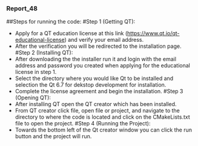 ### Report_48
##Steps for running the code:
#Step 1 (Getting QT):
- Apply for a QT education license at this link (https://www.qt.io/qt-educational-license) and verify your email address.
- After the verification you will be redirected to the installation page.
#Step 2 (Installing QT):
- After downloading the the installer run it and login with the email address and password you created when applying for the educational license in step 1.
- Select the directory where you would like Qt to be installed and selection the Qt 6.7 for dekstop development for installation.
- Complete the license agreement and begin the installation.
#Step 3 (Opening QT):
- After installing QT open the QT creator which has been installed.
- From QT creator click file, open file or project, and navigate to the directory to where the code is located and click on the CMakeLists.txt file to open the project.
#Step 4 (Running the Project):
- Towards the bottom left of the Qt creator window you can click the run button and the project will run.

